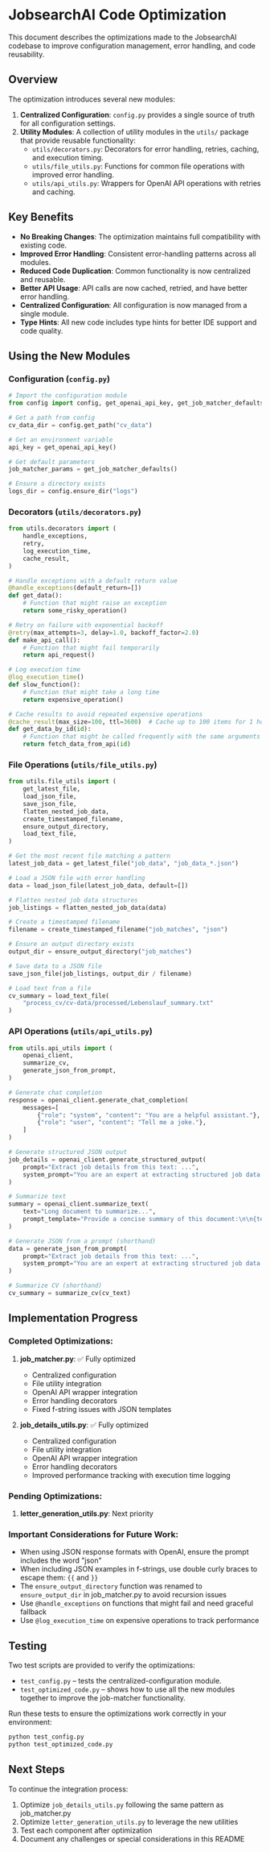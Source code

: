 # JobsearchAI Code Optimization

This document describes the optimizations made to the JobsearchAI codebase to improve configuration management, error handling, and code reusability.

## Overview

The optimization introduces several new modules:

1. **Centralized Configuration**: `config.py` provides a single source of truth for all configuration settings.  
2. **Utility Modules**: A collection of utility modules in the `utils/` package that provide reusable functionality:  
   - `utils/decorators.py`: Decorators for error handling, retries, caching, and execution timing.  
   - `utils/file_utils.py`: Functions for common file operations with improved error handling.  
   - `utils/api_utils.py`: Wrappers for OpenAI API operations with retries and caching.

## Key Benefits

- **No Breaking Changes**: The optimization maintains full compatibility with existing code.  
- **Improved Error Handling**: Consistent error-handling patterns across all modules.  
- **Reduced Code Duplication**: Common functionality is now centralized and reusable.  
- **Better API Usage**: API calls are now cached, retried, and have better error handling.  
- **Centralized Configuration**: All configuration is now managed from a single module.  
- **Type Hints**: All new code includes type hints for better IDE support and code quality.

## Using the New Modules

### Configuration (`config.py`)

```python
# Import the configuration module
from config import config, get_openai_api_key, get_job_matcher_defaults

# Get a path from config
cv_data_dir = config.get_path("cv_data")

# Get an environment variable
api_key = get_openai_api_key()

# Get default parameters
job_matcher_params = get_job_matcher_defaults()

# Ensure a directory exists
logs_dir = config.ensure_dir("logs")
```

### Decorators (`utils/decorators.py`)

```python
from utils.decorators import (
    handle_exceptions,
    retry,
    log_execution_time,
    cache_result,
)

# Handle exceptions with a default return value
@handle_exceptions(default_return=[])
def get_data():
    # Function that might raise an exception
    return some_risky_operation()

# Retry on failure with exponential backoff
@retry(max_attempts=3, delay=1.0, backoff_factor=2.0)
def make_api_call():
    # Function that might fail temporarily
    return api_request()

# Log execution time
@log_execution_time()
def slow_function():
    # Function that might take a long time
    return expensive_operation()

# Cache results to avoid repeated expensive operations
@cache_result(max_size=100, ttl=3600)  # Cache up to 100 items for 1 hour
def get_data_by_id(id):
    # Function that might be called frequently with the same arguments
    return fetch_data_from_api(id)
```

### File Operations (`utils/file_utils.py`)

```python
from utils.file_utils import (
    get_latest_file,
    load_json_file,
    save_json_file,
    flatten_nested_job_data,
    create_timestamped_filename,
    ensure_output_directory,
    load_text_file,
)

# Get the most recent file matching a pattern
latest_job_data = get_latest_file("job_data", "job_data_*.json")

# Load a JSON file with error handling
data = load_json_file(latest_job_data, default=[])

# Flatten nested job data structures
job_listings = flatten_nested_job_data(data)

# Create a timestamped filename
filename = create_timestamped_filename("job_matches", "json")

# Ensure an output directory exists
output_dir = ensure_output_directory("job_matches")

# Save data to a JSON file
save_json_file(job_listings, output_dir / filename)

# Load text from a file
cv_summary = load_text_file(
    "process_cv/cv-data/processed/Lebenslauf_summary.txt"
)
```

### API Operations (`utils/api_utils.py`)

```python
from utils.api_utils import (
    openai_client,
    summarize_cv,
    generate_json_from_prompt,
)

# Generate chat completion
response = openai_client.generate_chat_completion(
    messages=[
        {"role": "system", "content": "You are a helpful assistant."},
        {"role": "user", "content": "Tell me a joke."},
    ]
)

# Generate structured JSON output
job_details = openai_client.generate_structured_output(
    prompt="Extract job details from this text: ...",
    system_prompt="You are an expert at extracting structured job data.",
)

# Summarize text
summary = openai_client.summarize_text(
    text="Long document to summarize...",
    prompt_template="Provide a concise summary of this document:\n\n{text}",
)

# Generate JSON from a prompt (shorthand)
data = generate_json_from_prompt(
    prompt="Extract job details from this text: ...",
    system_prompt="You are an expert at extracting structured job data.",
)

# Summarize CV (shorthand)
cv_summary = summarize_cv(cv_text)
```

## Implementation Progress

### Completed Optimizations:

1. **job_matcher.py**: ✅ Fully optimized
   - Centralized configuration
   - File utility integration
   - OpenAI API wrapper integration
   - Error handling decorators
   - Fixed f-string issues with JSON templates

2. **job_details_utils.py**: ✅ Fully optimized
   - Centralized configuration 
   - File utility integration
   - OpenAI API wrapper integration
   - Error handling decorators
   - Improved performance tracking with execution time logging

### Pending Optimizations:

1. **letter_generation_utils.py**: Next priority

### Important Considerations for Future Work:

- When using JSON response formats with OpenAI, ensure the prompt includes the word "json"
- When including JSON examples in f-strings, use double curly braces to escape them: `{{` and `}}`
- The `ensure_output_directory` function was renamed to `ensure_output_dir` in job_matcher.py to avoid recursion issues
- Use `@handle_exceptions` on functions that might fail and need graceful fallback
- Use `@log_execution_time` on expensive operations to track performance

## Testing

Two test scripts are provided to verify the optimizations:

- `test_config.py` – tests the centralized-configuration module.  
- `test_optimized_code.py` – shows how to use all the new modules together to improve the job-matcher functionality.  

Run these tests to ensure the optimizations work correctly in your environment:

```bash
python test_config.py
python test_optimized_code.py
```

## Next Steps

To continue the integration process:

1. Optimize `job_details_utils.py` following the same pattern as job_matcher.py
2. Optimize `letter_generation_utils.py` to leverage the new utilities
3. Test each component after optimization
4. Document any challenges or special considerations in this README
